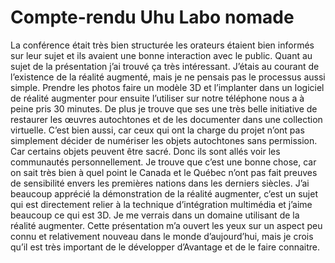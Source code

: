    # Compte-rendu Uhu Labo nomade


La conférence était très bien structurée les orateurs étaient bien informés sur leur sujet et ils avaient une bonne interaction avec le public. Quant au sujet de la présentation j’ai trouvé ça très intéressant. J’étais au courant de l’existence de la réalité augmenté, mais je ne pensais pas le processus aussi simple. Prendre les photos faire un modèle 3D et l’implanter dans un logiciel de réalité augmenter pour ensuite l’utiliser sur notre téléphone nous a à peine pris 30 minutes. De plus je trouve que ses une très belle initiative de restaurer les œuvres autochtones et de les documenter dans une collection virtuelle. C’est bien aussi, car ceux qui ont la charge du projet n’ont pas simplement décider de numériser les objets autochtones sans permission. Car certains objets peuvent être sacré. Donc ils sont allés voir les communautés personnellement. Je trouve que c’est une bonne chose, car on sait très bien à quel point le Canada et le Québec n’ont pas fait preuves de sensibilité envers les premières nations dans les derniers siècles. J’ai beaucoup apprécié la démonstration de la réalité augmenter, c’est un sujet qui est directement relier à la technique d’intégration multimédia et j’aime beaucoup ce qui est 3D. Je me verrais dans un domaine utilisant de la réalité augmenter. Cette présentation m’a ouvert les yeux sur un aspect peu connu et relativement nouveau dans le monde d’aujourd’hui, mais je crois qu’il est très important de le développer d’Avantage et de le faire connaitre.

